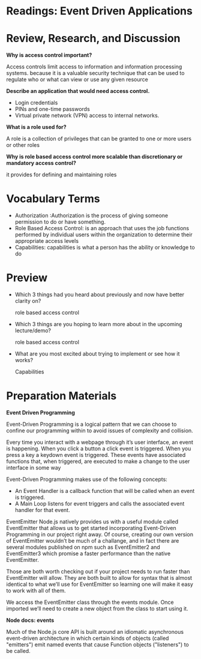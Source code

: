 # Readings: Event Driven Applications

# Review, Research, and Discussion

**Why is access control important?**

 Access controls limit access to information and information processing systems.
 because it is a valuable security technique that can be used to regulate who or what can view or use any given resource

**Describe an application that would need access control.**
 * Login credentials
 * PINs and one-time passwords
 * Virtual private network (VPN) access to internal networks.

**What is a role used for?**

A role is a collection of privileges that can be granted to one or more users or other roles

**Why is role based access control more scalable than discretionary or mandatory access control?**

it provides for defining and maintaining roles

# Vocabulary Terms

* Authorization :Authorization is the process of giving someone permission to do or have something.
* Role Based Access Control: is an approach that uses the job functions performed by individual users within the organization to determine their appropriate access levels
* Capabilities: capabilities is what a person has the ability or knowledge to do

# Preview


* Which 3 things had you heard about previously and now have better clarity on?

  role based access control

* Which 3 things are you hoping to learn more about in the upcoming lecture/demo?

  role based access control

* What are you most excited about trying to implement or see how it works?

  Capabilities

# Preparation Materials

**Event Driven Programming**

Event-Driven Programming is a logical pattern that we can choose to confine our programming within to avoid issues of complexity and collision.

Every time you interact with a webpage through it’s user interface, an event is happening. When you click a button a click event is triggered. When you press a key a keydown event is triggered. These events have associated functions that, when triggered, are executed to make a change to the user interface in some way

Event-Driven Programming makes use of the following concepts:

* An Event Handler is a callback function that will be called when an event is triggered.
* A Main Loop listens for event triggers and calls the associated event handler for that event.

EventEmitter
Node.js natively provides us with a useful module called EventEmitter that allows us to get started incorporating Event-Driven Programming in our project right away. Of course, creating our own version of EventEmitter wouldn’t be much of a challange, and in fact there are several modules published on npm such as EventEmitter2 and EventEmitter3 which promise a faster performance than the native EventEmitter.

Those are both worth checking out if your project needs to run faster than EventEmitter will allow. They are both built to allow for syntax that is almost identical to what we’ll use for EventEmitter so learning one will make it easy to work with all of them.

We access the EventEmitter class through the events module. Once imported we’ll need to create a new object from the class to start using it.

**Node docs: events**

Much of the Node.js core API is built around an idiomatic asynchronous event-driven architecture in which certain kinds of objects (called "emitters") emit named events that cause Function objects ("listeners") to be called.